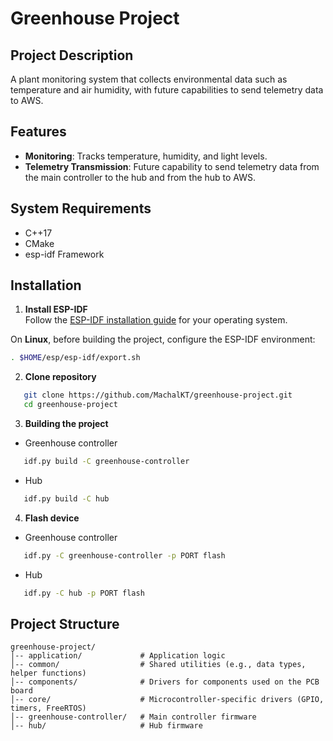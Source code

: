 # Greenhouse Project

## Project Description

A plant monitoring system that collects environmental data such as temperature and air humidity, with future capabilities to send telemetry data to AWS.

## Features

- **Monitoring**: Tracks temperature, humidity, and light levels.
- **Telemetry Transmission**: Future capability to send telemetry data from the main controller to the hub and from the hub to AWS.

## System Requirements

- C++17
- CMake
- esp-idf Framework

## Installation

1. **Install ESP-IDF**  
    Follow the [ESP-IDF installation guide](https://docs.espressif.com/projects/esp-idf/en/stable/esp32/get-started/index.html#installation) for your operating system.  
   
On **Linux**, before building the project, configure the ESP-IDF environment:
   ```bash
   . $HOME/esp/esp-idf/export.sh
   ```

2. **Clone repository**
```bash
   git clone https://github.com/MachalKT/greenhouse-project.git
   cd greenhouse-project
```
3. **Building the project**
- Greenhouse controller
```bash
   idf.py build -C greenhouse-controller
```
- Hub
```bash
   idf.py build -C hub
```

4. **Flash device**
- Greenhouse controller
```bash
   idf.py -C greenhouse-controller -p PORT flash
```
-  Hub
```bash
   idf.py -C hub -p PORT flash
```

## Project Structure
```
greenhouse-project/
│-- application/             # Application logic
│-- common/                  # Shared utilities (e.g., data types, helper functions)
│-- components/              # Drivers for components used on the PCB board
│-- core/                    # Microcontroller-specific drivers (GPIO, timers, FreeRTOS)
│-- greenhouse-controller/   # Main controller firmware
│-- hub/                     # Hub firmware
```